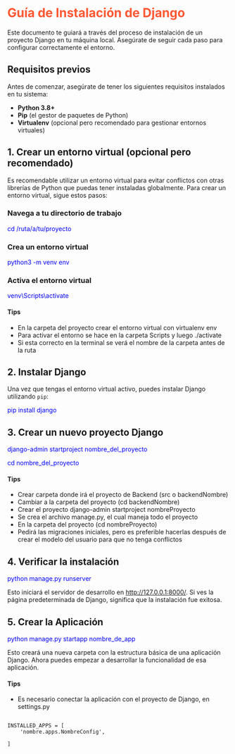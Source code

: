 # <font color=#ff5733>Guía de Instalación de Django</font>

Este documento te guiará a través del proceso de instalación de un proyecto Django en tu máquina local. Asegúrate de seguir cada paso para configurar correctamente el entorno.

## Requisitos previos

Antes de comenzar, asegúrate de tener los siguientes requisitos instalados en tu sistema:

- **Python 3.8+**
- **Pip** (el gestor de paquetes de Python)
- **Virtualenv** (opcional pero recomendado para gestionar entornos virtuales)

## 1. Crear un entorno virtual (opcional pero recomendado)

Es recomendable utilizar un entorno virtual para evitar conflictos con otras librerías de Python que puedas tener instaladas globalmente. Para crear un entorno virtual, sigue estos pasos:

### Navega a tu directorio de trabajo
<font color="blue">cd /ruta/a/tu/proyecto</font>

### Crea un entorno virtual 
<font color="blue">python3 -m venv env</font>

### Activa el entorno virtual

<font color="blue">venv\Scripts\activate</font>

#### Tips

- En la carpeta del proyecto crear el entorno virtual con virtualenv env 
- Para activar el entorno se hace en la carpeta Scripts y luego ./activate
- Si esta correcto en la terminal se verá el nombre de la carpeta antes de la ruta


## 2. Instalar Django

Una vez que tengas el entorno virtual activo, puedes instalar Django utilizando `pip`:

<font color="blue">pip install django</font>

## 3. Crear un nuevo proyecto Django

<font color="blue">django-admin startproject nombre_del_proyecto</font>

<font color="blue">cd nombre_del_proyecto</font>

#### Tips

- Crear carpeta donde irá el proyecto de Backend (src o backendNombre)
- Cambiar a la carpeta del proyecto (cd backendNombre) 
- Crear el proyecto django-admin startproject nombreProyecto
- Se crea el archivo manage.py, el cual maneja todo el proyecto
- En la carpeta del proyecto (cd nombreProyecto)
- Pedirá las migraciones iniciales, pero es preferible hacerlas después de crear el modelo del usuario para que no tenga conflictos


## 4. Verificar la instalación

<font color="blue">python manage.py runserver</font>

Esto iniciará el servidor de desarrollo en http://127.0.0.1:8000/. Si ves la página predeterminada de Django, significa que la instalación fue exitosa.

## 5. Crear la Aplicación

<font color="blue">python manage.py startapp nombre_de_app </font>

Esto creará una nueva carpeta con la estructura básica de una aplicación Django. Ahora puedes empezar a desarrollar la funcionalidad de esa aplicación.

#### Tips
- Es necesario conectar la aplicación con el proyecto de Django, en settings.py

<pre>
<code>
INSTALLED_APPS = [
    'nombre.apps.NombreConfig',

]
</code>
</pre>

